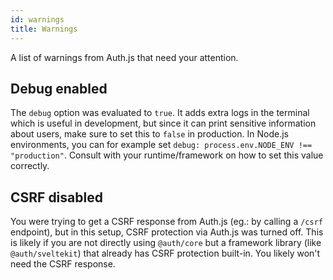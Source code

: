 ```yaml
---
id: warnings
title: Warnings
---
```


A list of warnings from Auth.js that need your attention.


## Debug enabled

The `debug` option was evaluated to `true`. It adds extra logs in the terminal which is useful in development, but since it can print sensitive information about users, make sure to set this to `false` in production. In Node.js environments, you can for example set `debug: process.env.NODE_ENV !== "production"`. Consult with your runtime/framework on how to set this value correctly.

## CSRF disabled

You were trying to get a CSRF response from Auth.js (eg.: by calling a `/csrf` endpoint), but in this setup, CSRF protection via Auth.js was turned off. This is likely if you are not directly using `@auth/core` but a framework library (like `@auth/sveltekit`) that already has CSRF protection built-in. You likely won't need the CSRF response.